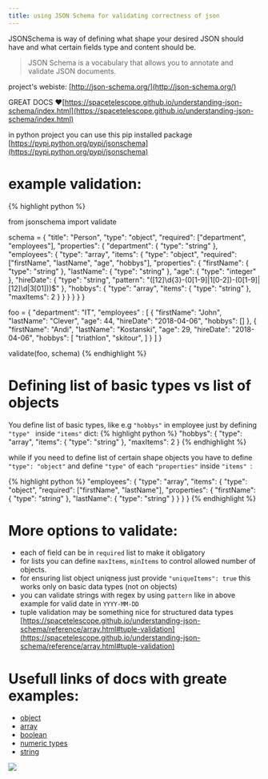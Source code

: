 ```yaml
---
title: using JSON Schema for validating correctness of json
---
```


JSONSchema is way of defining what shape your desired JSON should have and what certain fields type and content should be.

> JSON Schema is a vocabulary that allows you to annotate and validate JSON documents.

project's webiste: [http://json-schema.org/](http://json-schema.org/)

GREAT DOCS ❤️[https://spacetelescope.github.io/understanding-json-schema/index.html](https://spacetelescope.github.io/understanding-json-schema/index.html)

in python project you can use this pip installed package [https://pypi.python.org/pypi/jsonschema](https://pypi.python.org/pypi/jsonschema)

example validation:
=====

{% highlight python %}


from jsonschema import validate

schema = {
    "title": "Person",
    "type": "object",
    "required": ["department", "employees"],
    "properties": {
        "department": {
            "type": "string"
        },
        "employees": {
            "type": "array",
            "items": {
                "type": "object",
                "required": ["firstName", "lastName", "age", "hobbys"],
                "properties": {
                    "firstName": {
                        "type": "string"
                    },
                    "lastName": {
                        "type": "string"
                    },
                    "age": {
                        "type": "integer"
                    },
                    "hireDate": {
                        "type": "string",
                        "pattern": "([12]\d{3}-(0[1-9]|1[0-2])-(0[1-9]|[12]\d|3[01]))$"
                    },
                    "hobbys": {
                        "type": "array",
                        "items": {
                            "type": "string"
                        },
                        "maxItems": 2
                    }
                }
            }
        }
    }
}

foo = {
    "department": "IT",
    "employees" : [
        {
            "firstName": "John", 
            "lastName": "Clever", 
            "age": 44,
            "hireDate": "2018-04-06",
            "hobbys": []
        },
        {
            "firstName": "Andi", 
            "lastName": "Kostanski", 
            "age": 29,
            "hireDate": "2018-04-06",
            "hobbys": [
                "triathlon",
                "skitour",
            ]
        }
    ]
}

validate(foo, schema)
{% endhighlight %}

Defining list of basic types vs list of objects 
=================
You define list of basic types, like e.g `"hobbys"` in employee just by defining `"type" ` inside `"items"` dict:
{% highlight python %}
"hobbys": {
    "type": "array",
    "items": {
        "type": "string"
    },
    "maxItems": 2
}
{% endhighlight %}

while if you need to define list of certain shape objects you have to define `"type": "object"` and define  `"type"` of each `"properties"` inside `"items" `:

{% highlight python %}
"employees": {
    "type": "array",
    "items": {
        "type": "object",
        "required": ["firstName", "lastName"],
        "properties": {
            "firstName": {
                "type": "string"
            },
            "lastName": {
                "type": "string"
            }
        }
    }
}
{% endhighlight %}

More options to validate:
==========
- each of field can be in `required` list to make it obligatory
- for lists you can define `maxItems`, `minItems` to control  allowed number of objects.
- for ensuring list object uniqness just provide `"uniqueItems": true` this works only on basic data types  (not on objects)
-  you can validate strings with regex by using `pattern` like in above example for valid date in `YYYY-MM-DD`
-   tuple validation may be something nice for structured data types [https://spacetelescope.github.io/understanding-json-schema/reference/array.html#tuple-validation](https://spacetelescope.github.io/understanding-json-schema/reference/array.html#tuple-validation)


Usefull links of docs with greate examples:
================
- [object](https://spacetelescope.github.io/understanding-json-schema/reference/object.html)
- [array](https://spacetelescope.github.io/understanding-json-schema/reference/array.html)
- [boolean](https://spacetelescope.github.io/understanding-json-schema/reference/boolean.html)
- [numeric types](https://spacetelescope.github.io/understanding-json-schema/reference/numeric.html)
- [string](https://spacetelescope.github.io/understanding-json-schema/reference/string.html)

![](https://spacetelescope.github.io/understanding-json-schema/_images/octopus.svg)